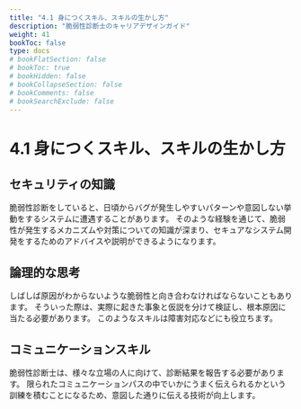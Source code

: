 ```yaml
---
title: "4.1 身につくスキル、スキルの生かし方"
description: "脆弱性診断士のキャリアデザインガイド"
weight: 41
bookToc: false
type: docs
# bookFlatSection: false
# bookToc: true
# bookHidden: false
# bookCollapseSection: false
# bookComments: false
# bookSearchExclude: false
---
```


# 4.1 身につくスキル、スキルの生かし方

## セキュリティの知識

脆弱性診断をしていると、日頃からバグが発生しやすいパターンや意図しない挙動をするシステムに遭遇することがあります。
そのような経験を通じて、脆弱性が発生するメカニズムや対策についての知識が深まり、セキュアなシステム開発をするためのアドバイスや説明ができるようになります。

## 論理的な思考

しばしば原因がわからないような脆弱性と向き合わなければならないこともあります。
そういった際は、実際に起きた事象と仮説を分けて検証し、根本原因に当たる必要があります。
このようなスキルは障害対応などにも役立ちます。

## コミュニケーションスキル

脆弱性診断士は、様々な立場の人に向けて、診断結果を報告する必要があります。
限られたコミュニケーションパスの中でいかにうまく伝えられるかという訓練を積むことになるため、意図した通りに伝える技術が向上します。